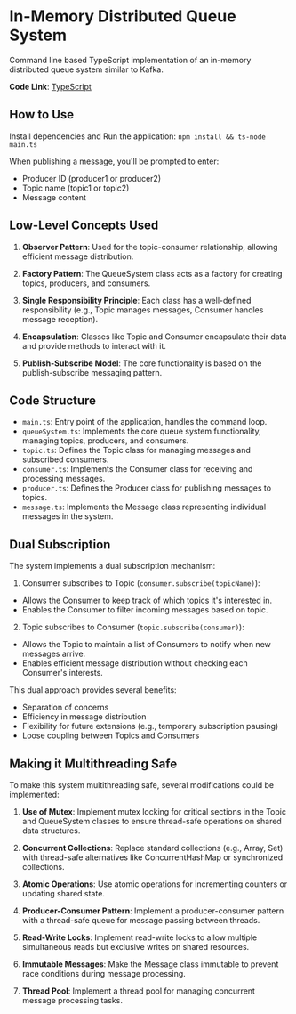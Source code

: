 # In-Memory Distributed Queue System
Command line based TypeScript implementation of an in-memory distributed queue system similar to Kafka.

**Code Link**: [TypeScript](main.ts)

## How to Use

Install dependencies and Run the application: ```npm install && ts-node main.ts```

When publishing a message, you'll be prompted to enter:
- Producer ID (producer1 or producer2)
- Topic name (topic1 or topic2)
- Message content

## Low-Level Concepts Used

1. **Observer Pattern**: Used for the topic-consumer relationship, allowing efficient message distribution.

2. **Factory Pattern**: The QueueSystem class acts as a factory for creating topics, producers, and consumers.

3. **Single Responsibility Principle**: Each class has a well-defined responsibility (e.g., Topic manages messages, Consumer handles message reception).

4. **Encapsulation**: Classes like Topic and Consumer encapsulate their data and provide methods to interact with it.

5. **Publish-Subscribe Model**: The core functionality is based on the publish-subscribe messaging pattern.

## Code Structure

* `main.ts`: Entry point of the application, handles the command loop.
* `queueSystem.ts`: Implements the core queue system functionality, managing topics, producers, and consumers.
* `topic.ts`: Defines the Topic class for managing messages and subscribed consumers.
* `consumer.ts`: Implements the Consumer class for receiving and processing messages.
* `producer.ts`: Defines the Producer class for publishing messages to topics.
* `message.ts`: Implements the Message class representing individual messages in the system.

## Dual Subscription

The system implements a dual subscription mechanism:

1. Consumer subscribes to Topic (`consumer.subscribe(topicName)`):
- Allows the Consumer to keep track of which topics it's interested in.
- Enables the Consumer to filter incoming messages based on topic.

2. Topic subscribes to Consumer (`topic.subscribe(consumer)`):
- Allows the Topic to maintain a list of Consumers to notify when new messages arrive.
- Enables efficient message distribution without checking each Consumer's interests.

This dual approach provides several benefits:
- Separation of concerns
- Efficiency in message distribution
- Flexibility for future extensions (e.g., temporary subscription pausing)
- Loose coupling between Topics and Consumers

## Making it Multithreading Safe

To make this system multithreading safe, several modifications could be implemented:

1. **Use of Mutex**: Implement mutex locking for critical sections in the Topic and QueueSystem classes to ensure thread-safe operations on shared data structures.

2. **Concurrent Collections**: Replace standard collections (e.g., Array, Set) with thread-safe alternatives like ConcurrentHashMap or synchronized collections.

3. **Atomic Operations**: Use atomic operations for incrementing counters or updating shared state.

4. **Producer-Consumer Pattern**: Implement a producer-consumer pattern with a thread-safe queue for message passing between threads.

5. **Read-Write Locks**: Implement read-write locks to allow multiple simultaneous reads but exclusive writes on shared resources.

6. **Immutable Messages**: Make the Message class immutable to prevent race conditions during message processing.

7. **Thread Pool**: Implement a thread pool for managing concurrent message processing tasks.